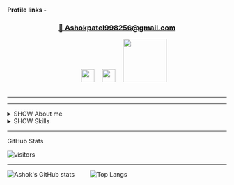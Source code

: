 

#### Profile links -
<div align="center"><h3><a target="_blank" href="mailto:Ashokpatel998256@gmail.com">📧 Ashokpatel998256@gmail.com </a></h3>
 &emsp;
 &emsp;<a href="https://www.instagram.com/Ashokpatel__1/" target="_blank"><img src="http://assets.stickpng.com/images/580b57fcd9996e24bc43c521.png" width="30px"></img></a>
  &emsp;<a href="https://www.linkedin.com/in/Ashok-kumar10/" target="_blank"><img src="https://www.freeiconspng.com/thumbs/linkedin-logo-png/linkedin-logo-3.png" width="30px"></img></a> 
    &emsp;<a href="https://www.hackerrank.com/profile/ashokpatel998256" target="_blank"><img src="https://cdncontribute.geeksforgeeks.org/wp-content/uploads/geeksforgeeks-19.png" width="100px"></img></a> 
  </div>
  <br>
  
 <hr>

-----
<details>
<summary>SHOW About me </summary>
   
 ## 👨‍💻 About me
>I graduated from **Nitte Meenakshi Institute of Technology , Bengaluru (India)** . in pursuit of a Bachelor's of Engineering in Electronics and Communication Engineering. (2022 Passout Batch)


>Self taught programmer and willing to programming professionally


>I'm From Rajasthan
   
  </details>
  
 
 <details>
<summary>SHOW Skills </summary>
  
  
## 🤹‍♂️ Skills
> ### Languages :
>> 	![Python](https://img.shields.io/badge/python-%2314354C.svg?style=for-the-badge&logo=python&logoColor=white) 
>> ![Java](https://img.shields.io/badge/java-%23ED8B00.svg?style=for-the-badge&logo=java&logoColor=white)
>> 	![JavaScript](https://img.shields.io/badge/javascript-%23323330.svg?style=for-the-badge&logo=javascript&logoColor=%23F7DF1E)
>> 	![C](https://img.shields.io/badge/c-%2300599C.svg?style=for-the-badge&logo=c&logoColor=white)
>> 	![HTML5](https://img.shields.io/badge/html5-%23E34F26.svg?style=for-the-badge&logo=html5&logoColor=white)
>> 	![CSS3](https://img.shields.io/badge/css3-%231572B6.svg?style=for-the-badge&logo=css3&logoColor=white)
>> </details>

-----
<summary>GitHub Stats</summary>

![visitors](https://visitor-badge.laobi.icu/badge?page_id=page.id=AshokPatel10.AshokPatel10)
  &emsp;

  *****
![Ashok's GitHub stats](https://github-readme-stats.vercel.app/api?username=AshokPatel10&theme=merko&show_icons=true) &emsp;&emsp; ![Top Langs](https://github-readme-stats.vercel.app/api/top-langs/?username=AshokPatel10&layout=compact)
